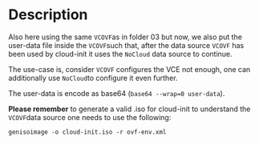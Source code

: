 # Description

Also here using the same ``VCOVF``as in folder 03 but now, we also put the user-data file inside the ``VCOVF``such that, after the data source ``VCOVF`` has been used by cloud-init it uses the ``NoCloud`` data source to continue.

The use-case is, consider ``VCOVF`` configures the VCE not enough, one can additionally use ``NoCloud``to configure it even further.

The user-data is encode as base64 (``base64 --wrap=0 user-data``). 

**Please remember** to generate a valid .iso for cloud-init to understand the ``VCOVF``data source one needs to use the following:

``genisoimage -o cloud-init.iso -r ovf-env.xml``
